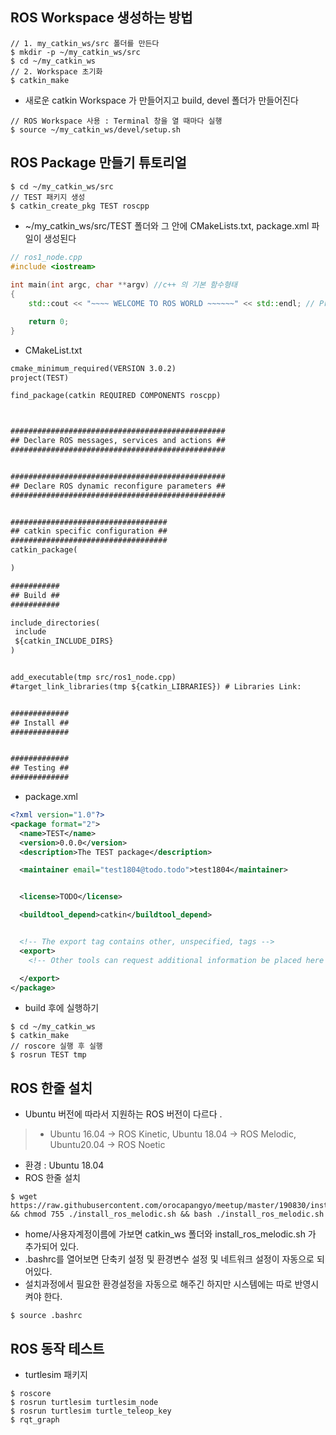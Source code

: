 ## ROS Workspace 생성하는 방법
```
// 1. my_catkin_ws/src 폴더를 만든다 
$ mkdir -p ~/my_catkin_ws/src 
$ cd ~/my_catkin_ws
// 2. Workspace 초기화 
$ catkin_make 
```
* 새로운 catkin Workspace 가 만들어지고 build, devel 폴더가 만들어진다 
```
// ROS Workspace 사용 : Terminal 창을 열 때마다 실행 
$ source ~/my_catkin_ws/devel/setup.sh
```

## ROS Package 만들기 튜토리얼
```
$ cd ~/my_catkin_ws/src 
// TEST 패키지 생성
$ catkin_create_pkg TEST roscpp 
```
* ~/my_catkin_ws/src/TEST 폴더와 그 안에 CMakeLists.txt, package.xml 파일이 생성된다
```cpp
// ros1_node.cpp
#include <iostream>
 
int main(int argc, char **argv) //c++ 의 기본 함수형태
{
    std::cout << "~~~~ WELCOME TO ROS WORLD ~~~~~~" << std::endl; // Print 

    return 0;
}
```
* CMakeList.txt
```txt
cmake_minimum_required(VERSION 3.0.2)
project(TEST)

find_package(catkin REQUIRED COMPONENTS roscpp)



################################################
## Declare ROS messages, services and actions ##
################################################


################################################
## Declare ROS dynamic reconfigure parameters ##
################################################


###################################
## catkin specific configuration ##
###################################
catkin_package(

)

###########
## Build ##
###########

include_directories(
 include
 ${catkin_INCLUDE_DIRS}
)


add_executable(tmp src/ros1_node.cpp)
#target_link_libraries(tmp ${catkin_LIBRARIES}) # Libraries Link: 


#############
## Install ##
#############


#############
## Testing ##
#############
```
* package.xml
```xml
<?xml version="1.0"?>
<package format="2">
  <name>TEST</name>
  <version>0.0.0</version>
  <description>The TEST package</description>

  <maintainer email="test1804@todo.todo">test1804</maintainer>


  <license>TODO</license>

  <buildtool_depend>catkin</buildtool_depend>


  <!-- The export tag contains other, unspecified, tags -->
  <export>
    <!-- Other tools can request additional information be placed here -->

  </export>
</package>
```
* build 후에 실행하기 
```
$ cd ~/my_catkin_ws
$ catkin_make
// roscore 실행 후 실행 
$ rosrun TEST tmp
```

## ROS 한줄 설치 
* Ubuntu 버전에 따라서 지원하는 ROS 버전이 다르다 .
> * Ubuntu 16.04 -> ROS Kinetic, Ubuntu 18.04 -> ROS Melodic, Ubuntu20.04 -> ROS Noetic
* 환경 : Ubuntu 18.04 
* ROS 한줄 설치 
```
$ wget https://raw.githubusercontent.com/orocapangyo/meetup/master/190830/install_ros_melodic.sh && chmod 755 ./install_ros_melodic.sh && bash ./install_ros_melodic.sh
```
* home/사용자계정이름에 가보면 catkin_ws 폴더와 install_ros_melodic.sh 가 추가되어 있다. 
* .bashrc를 열어보면 단축키 설정 및 환경변수 설정 및 네트워크 설정이 자동으로 되어있다.
* 설치과정에서 필요한 환경설정을 자동으로 해주긴 하지만 시스템에는 따로 반영시켜야 한다.
```
$ source .bashrc
```

## ROS 동작 테스트 
* turtlesim 패키지 
```
$ roscore
$ rosrun turtlesim turtlesim_node
$ rosrun turtlesim turtle_teleop_key
$ rqt_graph
```
